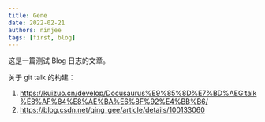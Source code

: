 ```yaml
---
title: Gene
date: 2022-02-21
authors: ninjee
tags: [first, blog]
---
```


<!-- truncate -->

这是一篇测试 Blog 日志的文章。

关于 git talk 的构建：
1. https://kuizuo.cn/develop/Docusaurus%E9%85%8D%E7%BD%AEGitalk%E8%AF%84%E8%AE%BA%E6%8F%92%E4%BB%B6/
2. https://blog.csdn.net/qing_gee/article/details/100133060